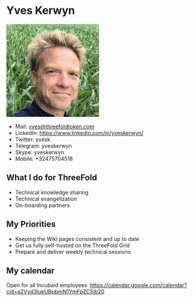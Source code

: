 # Yves Kerwyn

![](images/yves_kerwyn.jpg)

- Mail: yves@threefoldtoken.com
- LinkedIn: https://www.linkedin.com/in/yveskerwyn/
- Twitter: yvesk
- Telegram: yveskerwyn
- Skype: yveskerwyn
- Mobile: +32475704518

## What I do for ThreeFold

- Technical knowledge sharing
- Technical evangelization
- On-boarding partners

## My Priorities

- Keeping the Wiki pages consistent and up to date
- Get us fully self-hosted on the ThreeFold Grid
- Prepare and deliver weekly technical sessions

## My calendar

Open for all Incubaid employees:
https://calendar.google.com/calendar?cid=a2Vyd3lueUBpbmN1YmFpZC5jb20